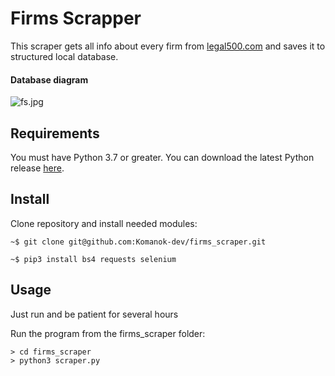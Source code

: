 # Firms Scrapper

This scraper gets all info about every firm from [legal500.com](https://www.legal500.com/law-firm-profiles/) and saves it to structured local database.

#### Database diagram

![fs.jpg](https://i.postimg.cc/T2VQNG4t/fs.jpg)

## Requirements

You must have Python 3.7 or greater. You can download the latest Python release [here](https://www.python.org/downloads/).


## Install

Clone repository and install needed modules:

```
~$ git clone git@github.com:Komanok-dev/firms_scraper.git
```
```
~$ pip3 install bs4 requests selenium
```

## Usage

Just run and be patient for several hours


Run the program from the firms_scraper folder:
```
> cd firms_scraper
> python3 scraper.py
```
